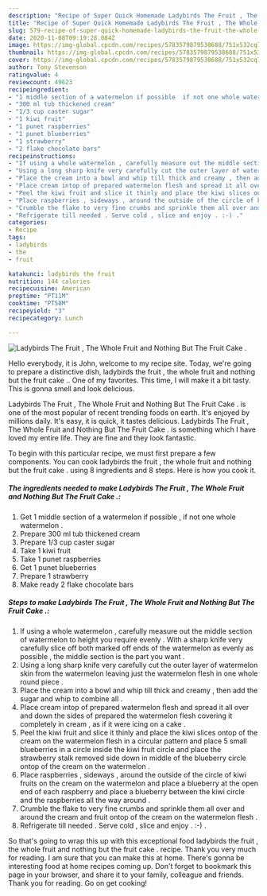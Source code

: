 ```yaml
---
description: "Recipe of Super Quick Homemade Ladybirds The Fruit , The Whole Fruit and Nothing But The Fruit Cake ."
title: "Recipe of Super Quick Homemade Ladybirds The Fruit , The Whole Fruit and Nothing But The Fruit Cake ."
slug: 579-recipe-of-super-quick-homemade-ladybirds-the-fruit-the-whole-fruit-and-nothing-but-the-fruit-cake
date: 2020-11-08T09:19:28.084Z
image: https://img-global.cpcdn.com/recipes/5783579879538688/751x532cq70/ladybirds-the-fruit-the-whole-fruit-and-nothing-but-the-fruit-cake-recipe-main-photo.jpg
thumbnail: https://img-global.cpcdn.com/recipes/5783579879538688/751x532cq70/ladybirds-the-fruit-the-whole-fruit-and-nothing-but-the-fruit-cake-recipe-main-photo.jpg
cover: https://img-global.cpcdn.com/recipes/5783579879538688/751x532cq70/ladybirds-the-fruit-the-whole-fruit-and-nothing-but-the-fruit-cake-recipe-main-photo.jpg
author: Tony Stevenson
ratingvalue: 4
reviewcount: 49623
recipeingredient:
- "1 middle section of a watermelon if possible  if not one whole watermelon "
- "300 ml tub thickened cream"
- "1/3 cup caster sugar"
- "1 kiwi fruit"
- "1 punet raspberries"
- "1 punet blueberries"
- "1 strawberry"
- "2 flake chocolate bars"
recipeinstructions:
- "If using a whole watermelon , carefully measure out the middle section of watermelon to height you require evenly . With a sharp knife very carefully slice off both marked off ends of the watermelon as evenly as possible , the middle section is the part you want ."
- "Using a long sharp knife very carefully cut the outer layer of watermelon skin from the watermelon leaving just the watermelon flesh in one whole round piece ."
- "Place the cream into a bowl and whip till thick and creamy , then add the sugar and whip to combine all ."
- "Place cream intop of prepared watermelon flesh and spread it all over and down the sides of prepared the watermelon flesh covering it completely in cream , as if it were icing on a cake ."
- "Peel the kiwi fruit and slice it thinly and place the kiwi slices ontop of the cream on the watermelon flesh in a circular pattern and place 5 small blueberries in a circle inside the kiwi fruit circle and place the strawberry stalk removed side down in middle of the blueberry circle ontop of the cream on the watermelon ."
- "Place raspberries , sideways , around the outside of the circle of kiwi fruits on the cream on the watermelon and place a blueberry at the open end of each raspberry and place a blueberry between the kiwi circle and the raspberries all the way around ."
- "Crumble the flake to very fine crumbs and sprinkle them all over and around the cream and fruit ontop of the cream on the watermelon flesh ."
- "Refrigerate till needed . Serve cold , slice and enjoy . :-) ."
categories:
- Recipe
tags:
- ladybirds
- the
- fruit

katakunci: ladybirds the fruit 
nutrition: 144 calories
recipecuisine: American
preptime: "PT11M"
cooktime: "PT58M"
recipeyield: "3"
recipecategory: Lunch

---
```



![Ladybirds The Fruit , The Whole Fruit and Nothing But The Fruit Cake .](https://img-global.cpcdn.com/recipes/5783579879538688/751x532cq70/ladybirds-the-fruit-the-whole-fruit-and-nothing-but-the-fruit-cake-recipe-main-photo.jpg)

Hello everybody, it is John, welcome to my recipe site. Today, we're going to prepare a distinctive dish, ladybirds the fruit , the whole fruit and nothing but the fruit cake .. One of my favorites. This time, I will make it a bit tasty. This is gonna smell and look delicious.



Ladybirds The Fruit , The Whole Fruit and Nothing But The Fruit Cake . is one of the most popular of recent trending foods on earth. It's enjoyed by millions daily. It's easy, it is quick, it tastes delicious. Ladybirds The Fruit , The Whole Fruit and Nothing But The Fruit Cake . is something which I have loved my entire life. They are fine and they look fantastic.


To begin with this particular recipe, we must first prepare a few components. You can cook ladybirds the fruit , the whole fruit and nothing but the fruit cake . using 8 ingredients and 8 steps. Here is how you cook it.

<!--inarticleads1-->

##### The ingredients needed to make Ladybirds The Fruit , The Whole Fruit and Nothing But The Fruit Cake .:

1. Get 1 middle section of a watermelon if possible , if not one whole watermelon .
1. Prepare 300 ml tub thickened cream
1. Prepare 1/3 cup caster sugar
1. Take 1 kiwi fruit
1. Take 1 punet raspberries
1. Get 1 punet blueberries
1. Prepare 1 strawberry
1. Make ready 2 flake chocolate bars




<!--inarticleads2-->

##### Steps to make Ladybirds The Fruit , The Whole Fruit and Nothing But The Fruit Cake .:

1. If using a whole watermelon , carefully measure out the middle section of watermelon to height you require evenly . With a sharp knife very carefully slice off both marked off ends of the watermelon as evenly as possible , the middle section is the part you want .
1. Using a long sharp knife very carefully cut the outer layer of watermelon skin from the watermelon leaving just the watermelon flesh in one whole round piece .
1. Place the cream into a bowl and whip till thick and creamy , then add the sugar and whip to combine all .
1. Place cream intop of prepared watermelon flesh and spread it all over and down the sides of prepared the watermelon flesh covering it completely in cream , as if it were icing on a cake .
1. Peel the kiwi fruit and slice it thinly and place the kiwi slices ontop of the cream on the watermelon flesh in a circular pattern and place 5 small blueberries in a circle inside the kiwi fruit circle and place the strawberry stalk removed side down in middle of the blueberry circle ontop of the cream on the watermelon .
1. Place raspberries , sideways , around the outside of the circle of kiwi fruits on the cream on the watermelon and place a blueberry at the open end of each raspberry and place a blueberry between the kiwi circle and the raspberries all the way around .
1. Crumble the flake to very fine crumbs and sprinkle them all over and around the cream and fruit ontop of the cream on the watermelon flesh .
1. Refrigerate till needed . Serve cold , slice and enjoy . :-) .




So that's going to wrap this up with this exceptional food ladybirds the fruit , the whole fruit and nothing but the fruit cake . recipe. Thank you very much for reading. I am sure that you can make this at home. There's gonna be interesting food at home recipes coming up. Don't forget to bookmark this page in your browser, and share it to your family, colleague and friends. Thank you for reading. Go on get cooking!
